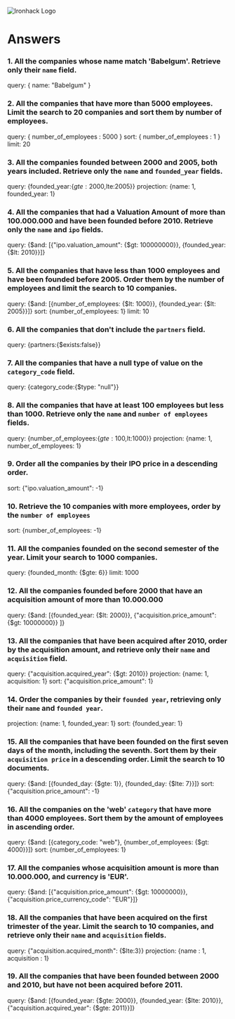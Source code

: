 ![Ironhack Logo](https://i.imgur.com/1QgrNNw.png)

# Answers

### 1. All the companies whose name match 'Babelgum'. Retrieve only their `name` field.

query: { name: "Babelgum" } 

### 2. All the companies that have more than 5000 employees. Limit the search to 20 companies and sort them by **number of employees**.

query: { number_of_employees : 5000 } 
sort: { number_of_employees : 1 }
limit: 20

### 3. All the companies founded between 2000 and 2005, both years included. Retrieve only the `name` and `founded_year` fields.
query: {founded_year:{$gte:2000,$lte:2005}}
projection: {name: 1, founded_year: 1}



### 4. All the companies that had a Valuation Amount of more than 100.000.000 and have been founded before 2010. Retrieve only the `name` and `ipo` fields.
query: {$and: [{"ipo.valuation_amount": {$gt: 100000000}}, {founded_year: {$lt: 2010}}]}


### 5. All the companies that have less than 1000 employees and have been founded before 2005. Order them by the number of employees and limit the search to 10 companies.
query: {$and: [{number_of_employees: {$lt: 1000}}, {founded_year: {$lt: 2005}}]} 
sort: {number_of_employees: 1}
limit: 10


### 6. All the companies that don't include the `partners` field.
query: {partners:{$exists:false}}

### 7. All the companies that have a null type of value on the `category_code` field.
query: {category_code:{$type: "null"}}

### 8. All the companies that have at least 100 employees but less than 1000. Retrieve only the `name` and `number of employees` fields.
query: {number_of_employees:{$gte:100,$lt:1000}}
projection: {name: 1, number_of_employees: 1}

### 9. Order all the companies by their IPO price in a descending order.
sort: {"ipo.valuation_amount": -1}

### 10. Retrieve the 10 companies with more employees, order by the `number of employees`
sort: {number_of_employees: -1}

### 11. All the companies founded on the second semester of the year. Limit your search to 1000 companies.
query: {founded_month: {$gte: 6}}
limit: 1000

<!-- ### 12. All the companies that have been 'deadpooled' after the third year. -->

<!-- Your Code Goes Here -->

### 12. All the companies founded before 2000 that have an acquisition amount of more than 10.000.000
query: {$and: [{founded_year: {$lt: 2000}}, {"acquisition.price_amount": {$gt: 10000000}} ]}


### 13. All the companies that have been acquired after 2010, order by the acquisition amount, and retrieve only their `name` and `acquisition` field.
query: {"acquisition.acquired_year": {$gt: 2010}} 
projection: {name: 1, acquisition: 1}
sort: {"acquisition.price_amount": 1}

### 14. Order the companies by their `founded year`, retrieving only their `name` and `founded year`.
projection: {name: 1, founded_year: 1}
sort: {founded_year: 1}

### 15. All the companies that have been founded on the first seven days of the month, including the seventh. Sort them by their `acquisition price` in a descending order. Limit the search to 10 documents.
query: {$and: [{founded_day: {$gte: 1}}, {founded_day: {$lte: 7}}]}
sort: {"acquisition.price_amount": -1}

### 16. All the companies on the 'web' `category` that have more than 4000 employees. Sort them by the amount of employees in ascending order.
query: {$and: [{category_code: "web"}, {number_of_employees: {$gt: 4000}}]}
sort: {number_of_employees: 1}

### 17. All the companies whose acquisition amount is more than 10.000.000, and currency is 'EUR'.
query: {$and: [{"acquisition.price_amount": {$gt: 10000000}}, {"acquisition.price_currency_code": "EUR"}]}

### 18. All the companies that have been acquired on the first trimester of the year. Limit the search to 10 companies, and retrieve only their `name` and `acquisition` fields.
query: {"acquisition.acquired_month": {$lte:3}}
projection: {name : 1, acquisition : 1}

### 19. All the companies that have been founded between 2000 and 2010, but have not been acquired before 2011.
query: {$and: [{founded_year: {$gte: 2000}}, {founded_year: {$lte: 2010}}, {"acquisition.acquired_year": {$gte: 2011}}]}
